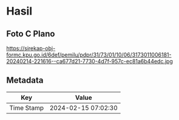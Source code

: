 # Hasil

## Foto C Plano

https://sirekap-obj-formc.kpu.go.id/6def/pemilu/pdpr/31/73/01/10/06/3173011006181-20240214-221616--ca677d21-7730-4d7f-957c-ec81a6b44edc.jpg


## Metadata

| Key        | Value               |
| ---------- | ------------------- |
| Time Stamp | 2024-02-15 07:02:30 |



